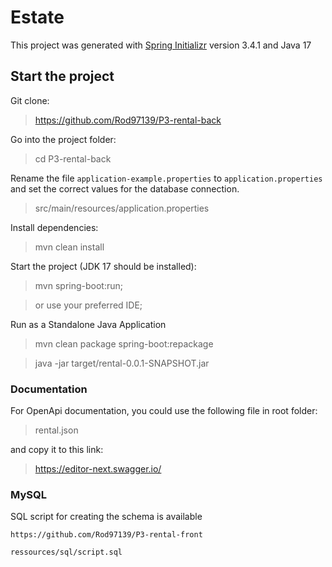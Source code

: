 # Estate

This project was generated with [Spring Initializr](https://start.spring.io/) version 3.4.1 and Java 17

## Start the project

Git clone:

> https://github.com/Rod97139/P3-rental-back

Go into the project folder:

> cd P3-rental-back

Rename the file `application-example.properties` to `application.properties` and set the correct values for the database connection.

> src/main/resources/application.properties

Install dependencies:

> mvn clean install

Start the project (JDK 17 should be installed):

> mvn spring-boot:run;

> or use your preferred IDE;

Run as a Standalone Java Application

>  mvn clean package spring-boot:repackage

> java -jar target/rental-0.0.1-SNAPSHOT.jar

### Documentation

For OpenApi documentation, you could use the following file in root folder:

> rental.json

and copy it to this link:

> https://editor-next.swagger.io/


### MySQL

SQL script for creating the schema is available 

`https://github.com/Rod97139/P3-rental-front`

`ressources/sql/script.sql`
